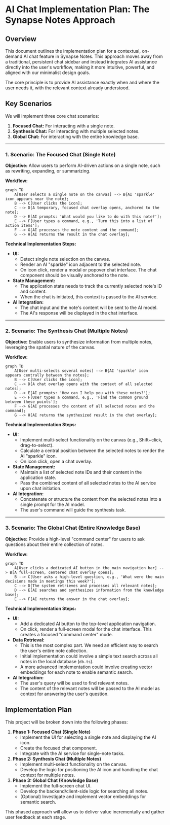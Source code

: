 # AI Chat Implementation Plan: The Synapse Notes Approach

## Overview

This document outlines the implementation plan for a contextual, on-demand AI chat feature in Synapse Notes. This approach moves away from a traditional, persistent chat sidebar and instead integrates AI assistance directly into the user's workflow, making it more intuitive, powerful, and aligned with our minimalist design goals.

The core principle is to provide AI assistance exactly when and where the user needs it, with the relevant context already understood.

## Key Scenarios

We will implement three core chat scenarios:

1.  **Focused Chat:** For interacting with a single note.
2.  **Synthesis Chat:** For interacting with multiple selected notes.
3.  **Global Chat:** For interacting with the entire knowledge base.

---

### 1. Scenario: The Focused Chat (Single Note)

**Objective:** Allow users to perform AI-driven actions on a single note, such as rewriting, expanding, or summarizing.

**Workflow:**
```mermaid
graph TD
    A[User selects a single note on the canvas] --> B{AI 'sparkle' icon appears near the note};
    B --> C[User clicks the icon];
    C --> D[A temporary, focused chat overlay opens, anchored to the note];
    D --> E[AI prompts: 'What would you like to do with this note?'];
    E --> F[User types a command, e.g., 'Turn this into a list of action items'];
    F --> G[AI processes the note content and the command];
    G --> H[AI returns the result in the chat overlay];
```

**Technical Implementation Steps:**
-   **UI:**
    -   Detect single note selection on the canvas.
    -   Render an AI "sparkle" icon adjacent to the selected note.
    -   On icon click, render a modal or popover chat interface. The chat component should be visually anchored to the note.
-   **State Management:**
    -   The application state needs to track the currently selected note's ID and content.
    -   When the chat is initiated, this context is passed to the AI service.
-   **AI Integration:**
    -   The chat input and the note's content will be sent to the AI model.
    -   The AI's response will be displayed in the chat interface.

---

### 2. Scenario: The Synthesis Chat (Multiple Notes)

**Objective:** Enable users to synthesize information from multiple notes, leveraging the spatial nature of the canvas.

**Workflow:**
```mermaid
graph TD
    A[User multi-selects several notes] --> B{AI 'sparkle' icon appears centrally between the notes};
    B --> C[User clicks the icon];
    C --> D[A chat overlay opens with the context of all selected notes];
    D --> E[AI prompts: 'How can I help you with these notes?'];
    E --> F[User types a command, e.g., 'Find the common ground between these points'];
    F --> G[AI processes the content of all selected notes and the command];
    G --> H[AI returns the synthesized result in the chat overlay];
```

**Technical Implementation Steps:**
-   **UI:**
    -   Implement multi-select functionality on the canvas (e.g., Shift+click, drag-to-select).
    -   Calculate a central position between the selected notes to render the AI "sparkle" icon.
    -   On icon click, open a chat overlay.
-   **State Management:**
    -   Maintain a list of selected note IDs and their content in the application state.
    -   Pass the combined content of all selected notes to the AI service upon chat initiation.
-   **AI Integration:**
    -   Concatenate or structure the content from the selected notes into a single prompt for the AI model.
    -   The user's command will guide the synthesis task.

---

### 3. Scenario: The Global Chat (Entire Knowledge Base)

**Objective:** Provide a high-level "command center" for users to ask questions about their entire collection of notes.

**Workflow:**
```mermaid
graph TD
    A[User clicks a dedicated AI button in the main navigation bar] --> B[A full-screen, centered chat overlay opens];
    B --> C[User asks a high-level question, e.g., 'What were the main decisions made in meetings this week?'];
    C --> D[The system retrieves and processes all relevant notes];
    D --> E[AI searches and synthesizes information from the knowledge base];
    E --> F[AI returns the answer in the chat overlay];
```

**Technical Implementation Steps:**
-   **UI:**
    -   Add a dedicated AI button to the top-level application navigation.
    -   On click, render a full-screen modal for the chat interface. This creates a focused "command center" mode.
-   **Data Retrieval:**
    -   This is the most complex part. We need an efficient way to search the user's entire note collection.
    -   Initial implementation could involve a simple text search across all notes in the local database (`db.ts`).
    -   A more advanced implementation could involve creating vector embeddings for each note to enable semantic search.
-   **AI Integration:**
    -   The user's query will be used to find relevant notes.
    -   The content of the relevant notes will be passed to the AI model as context for answering the user's question.

## Implementation Plan

This project will be broken down into the following phases:

1.  **Phase 1: Focused Chat (Single Note)**
    -   Implement the UI for selecting a single note and displaying the AI icon.
    -   Create the focused chat component.
    -   Integrate with the AI service for single-note tasks.
2.  **Phase 2: Synthesis Chat (Multiple Notes)**
    -   Implement multi-select functionality on the canvas.
    -   Develop the logic for positioning the AI icon and handling the chat context for multiple notes.
3.  **Phase 3: Global Chat (Knowledge Base)**
    -   Implement the full-screen chat UI.
    -   Develop the backend/client-side logic for searching all notes.
    -   (Optional) Investigate and implement vector embeddings for semantic search.

This phased approach will allow us to deliver value incrementally and gather user feedback at each stage.